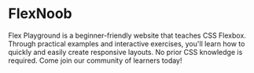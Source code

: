 # FlexNoob
Flex Playground is a beginner-friendly website that teaches CSS Flexbox. Through practical examples and interactive exercises, you'll learn how to quickly and easily create responsive layouts. No prior CSS knowledge is required. Come join our community of learners today!
